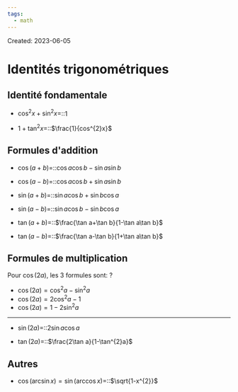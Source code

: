 ```yaml
---
tags:
  - math
---
```

Created: 2023-06-05

# Identités trigonométriques
## Identité fondamentale
- $\cos^{2}x+\sin^{2}x=$::$1$
<!--SR:!2024-12-28,253,326-->

- $1+\tan^{2}x=$::$\frac{1}{cos^{2}x}$
<!--SR:!2023-11-05,21,186-->

## Formules d'addition
- $\cos(a+b)=$::$\cos a\cos b-\sin a\sin b$
<!--SR:!2023-11-14,10,170-->

- $\cos(a-b)=$::$\cos a\cos b+\sin a\sin b$
<!--SR:!2023-11-16,51,286-->

- $\sin(a+b)=$::$\sin a\cos b+\sin b\cos a$
<!--SR:!2023-12-30,60,250-->

- $\sin(a-b)=$::$\sin a\cos b-\sin b\cos a$
<!--SR:!2023-11-07,42,246-->

- $\tan(a+b)=$::$\frac{\tan a+\tan b}{1-\tan a\tan b}$
<!--SR:!2024-01-15,76,246-->

- $\tan(a-b)=$::$\frac{\tan a-\tan b}{1+\tan a\tan b}$
<!--SR:!2024-01-11,74,266-->

## Formules de multiplication
Pour $\cos(2a)$, les 3 formules sont:
?
- $\cos(2a)=\cos^{2}a-\sin^{2}a$
- $\cos(2a)=2\cos^{2}a-1$
- $\cos(2a)=1-2\sin^{2}a$
<!--SR:!2023-12-11,43,226-->


---
- $\sin(2a)=$::$2\sin a\cos a$
<!--SR:!2023-11-25,41,226-->

- $\tan(2a)=$::$\frac{2\tan a}{1-\tan^{2}a}$
<!--SR:!2023-11-15,17,186-->

## Autres
- $\cos(\arcsin x)=\sin(\arccos x)=$::$\sqrt{1-x^{2}}$

